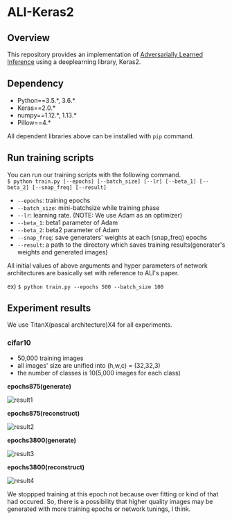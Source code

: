 # ALI-Keras2

## Overview

This repository provides an implementation of [Adversarially Learned Inference](https://arxiv.org/pdf/1606.00704) using a deeplearning library, Keras2.

## Dependency

* Python==3.5.\*, 3.6.\*
* Keras==2.0.\*
* numpy==1.12.\*, 1.13.\*
* Pillow==4.\*

All dependent libraries above can be installed with `pip` command.

## Run training scripts

You can run our training scripts with the following command.  
`$ python train.py [--epochs] [--batch_size] [--lr] [--beta_1] [--beta_2] [--snap_freq] [--result]`

* `--epochs`: training epochs
* `--batch_size`: mini-batchsize while training phase
* `--lr`: learning rate. (NOTE: We use Adam as an optimizer)
* `--beta_1`: beta1 parameter of Adam
* `--beta_2`: beta2 parameter of Adam
* `--snap_freq`: save generaters' weights at each (snap\_freq) epochs
* `--result`: a path to the directory which saves training results(generater's weights and generated images)

All initial values of above arguments and hyper parameters of network architectures are basically set with reference to ALI's paper.

ex) `$ python train.py --epochs 500 --batch_size 100`

## Experiment results

We use TitanX(pascal architecture)X4 for all experiments.

### cifar10

* 50,000 training images
* all images' size are unified into (h,w,c) = (32,32,3)
* the number of classes is 10(5,000 images for each class)  

**epochs875(generate)**

![result1](https://i.imgur.com/VDrzbFi.png)  

**epochs875(reconstruct)**  

![result2](https://i.imgur.com/JILYa9h.png)  

**epochs3800(generate)**  

![result3](https://i.imgur.com/CbmATUT.png)  

**epochs3800(reconstruct)**  

![result4](https://i.imgur.com/b46SfPl.png)  

We stoppped training at this epoch not because over fitting or kind of that had occured. So, there is a possibility that higher quality images may be generated with more training epochs or network tunings, I think.
